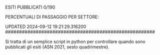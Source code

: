 ESITI PUBBLICATI 0/190 

PERCENTUALI DI PASSAGGIO PER SETTORE:

UPDATED 2024-09-12 19:21:29.316200
###################################################### 

Si tratta di un semplice script in python per controllare quando sono pubblicati gli esiti (ASN 2021, sesto quadrimestre).

